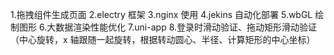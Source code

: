 1.拖拽组件生成页面
2.electry 框架
3.nginx 使用
4.jekins 自动化部署
5.wbGL 绘制图形 6.大数据渲染性能优化
7.uni-app 
8.登录时滑动验证、拖动矩形滑动验证（中心旋转，x 轴跟随一起旋转，根据转动圆心、半径、计算矩形的中心坐标）

